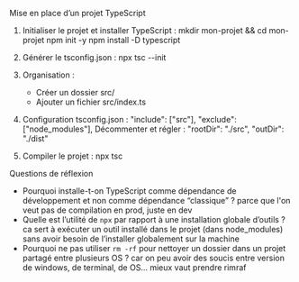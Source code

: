 Mise en place d’un projet TypeScript

1) Initialiser le projet et installer TypeScript :
   mkdir mon-projet && cd mon-projet
   npm init -y
   npm install -D typescript

2) Générer le tsconfig.json :
   npx tsc --init

3) Organisation :
   - Créer un dossier src/
   - Ajouter un fichier src/index.ts

4) Configuration tsconfig.json :
   "include": ["src"],
   "exclude": ["node_modules"],
   Décommenter et régler :
   "rootDir": "./src",
   "outDir": "./dist"

5) Compiler le projet :
   npx tsc



 Questions de réflexion

* Pourquoi installe-t-on TypeScript comme dépendance de développement et non comme dépendance “classique” ?
  parce que l'on veut pas de compilation en prod, juste en dev
* Quelle est l’utilité de `npx` par rapport à une installation globale d’outils ?
  ca sert à exécuter un outil installé dans le projet (dans node_modules) sans avoir besoin de l’installer globalement sur la machine
* Pourquoi ne pas utiliser `rm -rf` pour nettoyer un dossier dans un projet partagé entre plusieurs OS ?
  car on peu avoir des soucis entre version de windows, de terminal, de OS... mieux vaut prendre rimraf